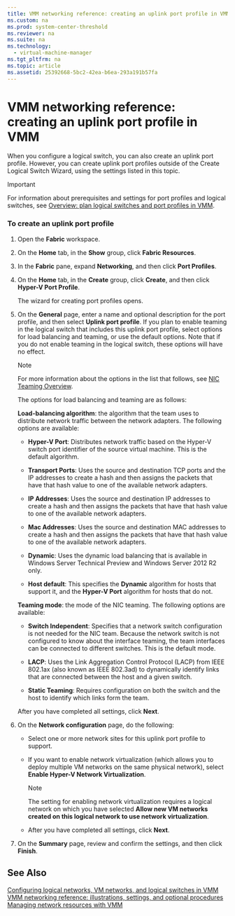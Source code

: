 ```yaml
---
title: VMM networking reference: creating an uplink port profile in VMM
ms.custom: na
ms.prod: system-center-threshold
ms.reviewer: na
ms.suite: na
ms.technology: 
  - virtual-machine-manager
ms.tgt_pltfrm: na
ms.topic: article
ms.assetid: 25392668-5bc2-42ea-b6ea-293a191b57fa
---
```

# VMM networking reference: creating an uplink port profile in VMM
When you configure a logical switch, you can also create an uplink port profile. However, you can create uplink port profiles outside of the Create Logical Switch Wizard, using the settings listed in this topic.

> [!IMPORTANT]
> For information about prerequisites and settings for port profiles and logical switches, see [Overview: plan logical switches and port profiles in VMM](Overview--plan-logical-switches-and-port-profiles-in-VMM.md).

### To create an uplink port profile

1.  Open the **Fabric** workspace.

2.  On the **Home** tab, in the **Show** group, click **Fabric Resources**.

3.  In the **Fabric** pane, expand **Networking**, and then click **Port Profiles**.

4.  On the **Home** tab, in the **Create** group, click **Create**, and then click **Hyper-V Port Profile**.

    The wizard for creating port profiles opens.

5.  On the **General** page, enter a name and optional description for the port profile, and then select **Uplink port profile**. If you plan to enable teaming in the logical switch that includes this uplink port profile, select options for load balancing and teaming, or use the default options. Note that if you do not enable teaming in the logical switch, these options will have no effect.

    > [!NOTE]
    > For more information about the options in the list that follows, see [NIC Teaming Overview](http://technet.microsoft.com/library/hh831648.aspx).

    The options for load balancing and teaming are as follows:

    **Load-balancing algorithm**: the algorithm that the team uses to distribute network traffic between the network adapters. The following options are available:

    -   **Hyper-V Port**: Distributes network traffic based on the Hyper-V switch port identifier of the source virtual machine. This is the default algorithm.

    -   **Transport Ports**: Uses the source and destination TCP ports and the IP addresses to create a hash and then assigns the packets that have that hash value to one of the available network adapters.

    -   **IP Addresses**: Uses the source and destination IP addresses to create a hash and then assigns the packets that have that hash value to one of the available network adapters.

    -   **Mac Addresses**: Uses the source and destination MAC addresses to create a hash and then assigns the packets that have that hash value to one of the available network adapters.

    -   **Dynamic**: Uses the dynamic load balancing that is available in Windows Server Technical Preview and Windows Server 2012 R2 only.

    -   **Host default**: This specifies the **Dynamic** algorithm for hosts that support it, and the **Hyper-V Port** algorithm for hosts that do not.

    **Teaming mode**: the mode of the NIC teaming. The following options are available:

    -   **Switch Independent**: Specifies that a network switch configuration is not needed for the NIC team. Because the network switch is not configured to know about the interface teaming, the team interfaces can be connected to different switches. This is the default mode.

    -   **LACP**: Uses the Link Aggregation Control Protocol (LACP) from IEEE 802.1ax (also known as IEEE 802.3ad) to dynamically identify links that are connected between the host and a given switch.

    -   **Static Teaming**: Requires configuration on both the switch and the host to identify which links form the team.

    After you have completed all settings, click **Next**.

6.  On the **Network configuration** page, do the following:

    -   Select one or more network sites for this uplink port profile to support.

    -   If you want to enable network virtualization (which allows you to deploy multiple VM networks on the same physical network), select **Enable Hyper-V Network Virtualization**.

        > [!NOTE]
        > The setting for enabling network virtualization requires a logical network on which you have selected **Allow new VM networks created on this logical network to use network virtualization**.

    -   After you have completed all settings, click **Next**.

7.  On the **Summary** page, review and confirm the settings, and then click **Finish**.

## See Also
[Configuring logical networks, VM networks, and logical switches in VMM](Configuring-logical-networks,-VM-networks,-and-logical-switches-in-VMM.md)
[VMM networking reference: illustrations, settings, and optional procedures](VMM-networking-reference--illustrations,-settings,-and-optional-procedures.md)
[Managing network resources with VMM](Managing-network-resources-with-VMM.md)



